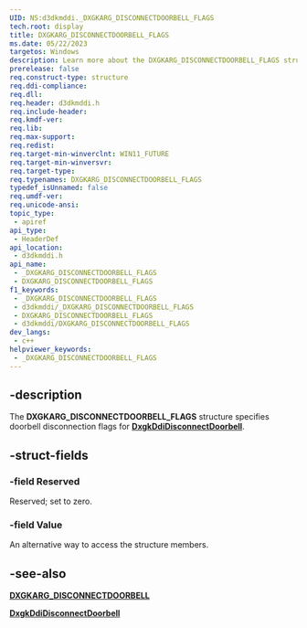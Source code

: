 ```yaml
---
UID: NS:d3dkmddi._DXGKARG_DISCONNECTDOORBELL_FLAGS
tech.root: display
title: DXGKARG_DISCONNECTDOORBELL_FLAGS
ms.date: 05/22/2023
targetos: Windows
description: Learn more about the DXGKARG_DISCONNECTDOORBELL_FLAGS structure.
prerelease: false
req.construct-type: structure
req.ddi-compliance: 
req.dll: 
req.header: d3dkmddi.h
req.include-header: 
req.kmdf-ver: 
req.lib: 
req.max-support: 
req.redist: 
req.target-min-winverclnt: WIN11_FUTURE
req.target-min-winversvr: 
req.target-type: 
req.typenames: DXGKARG_DISCONNECTDOORBELL_FLAGS
typedef_isUnnamed: false
req.umdf-ver: 
req.unicode-ansi: 
topic_type:
 - apiref
api_type:
 - HeaderDef
api_location:
 - d3dkmddi.h
api_name:
 - _DXGKARG_DISCONNECTDOORBELL_FLAGS
 - DXGKARG_DISCONNECTDOORBELL_FLAGS
f1_keywords:
 - _DXGKARG_DISCONNECTDOORBELL_FLAGS
 - d3dkmddi/_DXGKARG_DISCONNECTDOORBELL_FLAGS
 - DXGKARG_DISCONNECTDOORBELL_FLAGS
 - d3dkmddi/DXGKARG_DISCONNECTDOORBELL_FLAGS
dev_langs:
 - c++
helpviewer_keywords:
 - _DXGKARG_DISCONNECTDOORBELL_FLAGS
---
```


## -description

The **DXGKARG_DISCONNECTDOORBELL_FLAGS** structure specifies doorbell disconnection flags for [**DxgkDdiDisconnectDoorbell**](nc-d3dkmddi-dxgkddi_disconnectdoorbell.md).

## -struct-fields

### -field Reserved

Reserved; set to zero.

### -field Value

An alternative way to access the structure members.

## -see-also

[**DXGKARG_DISCONNECTDOORBELL**](ns-d3dkmddi-dxgkarg_disconnectdoorbell.md)

[**DxgkDdiDisconnectDoorbell**](nc-d3dkmddi-dxgkddi_disconnectdoorbell.md)

